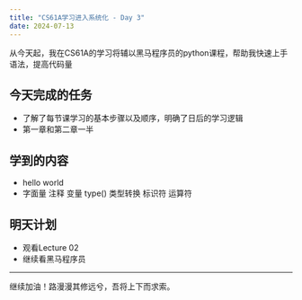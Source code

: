 ```yaml
---
title: "CS61A学习进入系统化 - Day 3"
date: 2024-07-13
---
```




从今天起，我在CS61A的学习将辅以黑马程序员的python课程，帮助我快速上手语法，提高代码量
    
## 今天完成的任务
- 了解了每节课学习的基本步骤以及顺序，明确了日后的学习逻辑
- 第一章和第二章一半

## 学到的内容
- hello world
- 字面量 注释 变量 type() 类型转换 标识符 运算符


## 明天计划
- 观看Lecture 02
- 继续看黑马程序员

---
继续加油！路漫漫其修远兮，吾将上下而求索。
